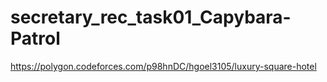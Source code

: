 # secretary_rec_task01_Capybara-Patrol

https://polygon.codeforces.com/p98hnDC/hgoel3105/luxury-square-hotel

